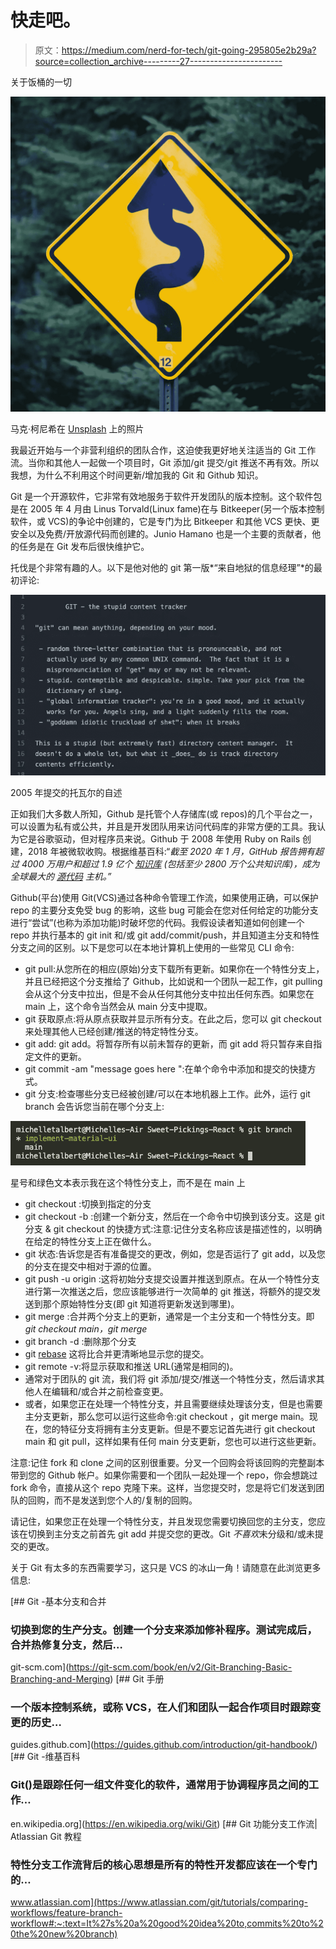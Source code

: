 # 快走吧。

> 原文：<https://medium.com/nerd-for-tech/git-going-295805e2b29a?source=collection_archive---------27----------------------->

关于饭桶的一切

![](img/96d94a5a57fc7fd7b102ae4d2baa27fb.png)

马克·柯尼希在 [Unsplash](https://unsplash.com/s/photos/merge-sign?utm_source=unsplash&utm_medium=referral&utm_content=creditCopyText) 上的照片

我最近开始与一个非营利组织的团队合作，这迫使我更好地关注适当的 Git 工作流。当你和其他人一起做一个项目时，Git 添加/git 提交/git 推送不再有效。所以我想，为什么不利用这个时间更新/增加我的 Git 和 Github 知识。

Git 是一个开源软件，它非常有效地服务于软件开发团队的版本控制。这个软件包是在 2005 年 4 月由 Linus Torvald(Linux fame)在与 Bitkeeper(另一个版本控制软件，或 VCS)的争论中创建的，它是专门为比 Bitkeeper 和其他 VCS 更快、更安全以及免费/开放源代码而创建的。Junio Hamano 也是一个主要的贡献者，他的任务是在 Git 发布后很快维护它。

托伐是个非常有趣的人。以下是他对他的 git 第一版*“来自地狱的信息经理”*的最初评论:

![](img/655ed52055eed10acada5cd6e58da83b.png)

2005 年提交的托瓦尔的自述

正如我们大多数人所知，Github 是托管个人存储库(或 repos)的几个平台之一，可以设置为私有或公共，并且是开发团队用来访问代码库的非常方便的工具。我认为它是谷歌驱动，但对程序员来说。Github 于 2008 年使用 Ruby on Rails 创建，2018 年被微软收购。根据维基百科:“*截至 2020 年 1 月，GitHub 报告拥有超过 4000 万用户和超过 1.9 亿个* [*知识库*](https://en.wikipedia.org/wiki/Repository_(version_control)) *(包括至少 2800 万个公共知识库)，成为全球最大的* [*源代码*](https://en.wikipedia.org/wiki/Source_code) *主机。”*

Github(平台)使用 Git(VCS)通过各种命令管理工作流，如果使用正确，可以保护 repo 的主要分支免受 bug 的影响，这些 bug 可能会在您对任何给定的功能分支进行“尝试”(也称为添加功能)时破坏您的代码。我假设读者知道如何创建一个 repo 并执行基本的 git init 和/或 git add/commit/push，并且知道主分支和特性分支之间的区别。以下是您可以在本地计算机上使用的一些常见 CLI 命令:

*   git pull:从您所在的相应(原始)分支下载所有更新。如果你在一个特性分支上，并且已经把这个分支推给了 Github，比如说和一个团队一起工作，git pulling 会从这个分支中拉出，但是不会从任何其他分支中拉出任何东西。如果您在 main 上，这个命令当然会从 main 分支中提取。
*   git 获取原点:将从原点获取并显示所有分支。在此之后，您可以 git checkout <feature branch="" name="">来处理其他人已经创建/推送的特定特性分支。</feature>
*   git add: git add。将暂存所有以前未暂存的更新，而 git add <file-name>将只暂存来自指定文件的更新。</file-name>
*   git commit -am "message goes here ":在单个命令中添加和提交的快捷方式。
*   git 分支:检查哪些分支已经被创建/可以在本地机器上工作。此外，运行 git branch 会告诉您当前在哪个分支上:

![](img/7a9ab98b3f494799f3b4a61da3c645d8.png)

星号和绿色文本表示我在这个特性分支上，而不是在 main 上

*   git checkout <branch-name>:切换到指定的分支</branch-name>
*   git checkout -b <branch-name>:创建一个新分支，然后在一个命令中切换到该分支。这是 git 分支 <branch-name>& git checkout <branch-name>的快捷方式:注意:记住分支名称应该是描述性的，以明确在给定的特性分支上正在做什么。</branch-name></branch-name></branch-name>
*   git 状态:告诉您是否有准备提交的更改，例如，您是否运行了 git add，以及您的分支在提交中相对于源的位置。
*   git push -u origin <branch-name>:这将初始分支提交设置并推送到原点<branch-name>。在从一个特性分支进行第一次推送之后，您应该能够进行一次简单的 git 推送，将额外的提交发送到那个原始特性分支(即 git 知道将更新发送到哪里)。</branch-name></branch-name>
*   git merge <branch-name>:合并两个分支上的更新，通常是一个主分支和一个特性分支。即 *git checkout main，git merge<feature-branch>*</branch-name>
*   git branch -d <branch-name>:删除那个分支</branch-name>
*   git [rebase](https://git-scm.com/docs/git-rebase) 这将比合并更清晰地显示您的提交。
*   git remote -v:将显示获取和推送 URL(通常是相同的)。
*   通常对于团队的 git 流，我们将 git 添加/提交/推送一个特性分支，然后请求其他人在编辑和/或合并之前检查变更。
*   或者，如果您正在处理一个特性分支，并且需要继续处理该分支，但是也需要主分支更新，那么您可以运行这些命令:git checkout <feature-branch-name>，git merge main。现在，您的特征分支将拥有主分支更新。但是不要忘记首先进行 git checkout main 和 git pull，这样如果有任何 main 分支更新，您也可以进行这些更新。</feature-branch-name>

注意:记住 fork 和 clone 之间的区别很重要。分叉一个回购会将该回购的完整副本带到您的 Github 帐户。如果你需要和一个团队一起处理一个 repo，你会想跳过 fork 命令，直接从这个 repo 克隆下来。这样，当您提交时，您是将它们发送到团队的回购，而不是发送到您个人的/复制的回购。

请记住，如果您正在处理一个特性分支，并且发现您需要切换回您的主分支，您应该在切换到主分支之前首先 git add 并提交您的更改。Git *不喜欢*未分级和/或未提交的更改。

关于 Git 有太多的东西需要学习，这只是 VCS 的冰山一角！请随意在此浏览更多信息:

[](https://git-scm.com/book/en/v2/Git-Branching-Basic-Branching-and-Merging) [## Git -基本分支和合并

### 切换到您的生产分支。创建一个分支来添加修补程序。测试完成后，合并热修复分支，然后…

git-scm.com](https://git-scm.com/book/en/v2/Git-Branching-Basic-Branching-and-Merging)  [## Git 手册

### 一个版本控制系统，或称 VCS，在人们和团队一起合作项目时跟踪变更的历史…

guides.github.com](https://guides.github.com/introduction/git-handbook/) [](https://en.wikipedia.org/wiki/Git) [## Git -维基百科

### Git()是跟踪任何一组文件变化的软件，通常用于协调程序员之间的工作…

en.wikipedia.org](https://en.wikipedia.org/wiki/Git)  [## Git 功能分支工作流| Atlassian Git 教程

### 特性分支工作流背后的核心思想是所有的特性开发都应该在一个专门的…

www.atlassian.com](https://www.atlassian.com/git/tutorials/comparing-workflows/feature-branch-workflow#:~:text=It%27s%20a%20good%20idea%20to,commits%20to%20the%20new%20branch)